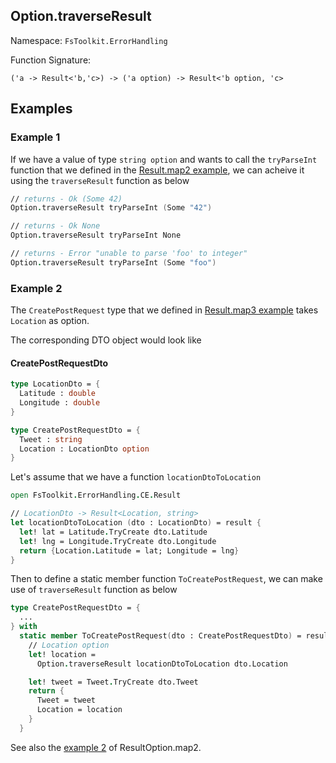 ## Option.traverseResult

Namespace: `FsToolkit.ErrorHandling`

Function Signature:

```
('a -> Result<'b,'c>) -> ('a option) -> Result<'b option, 'c>
```

## Examples

### Example 1

If we have a value of type `string option` and wants to call the `tryParseInt` function that we defined in the [Result.map2 example](../result/map2.md#example-1), we can acheive it using the `traverseResult` function as below

```fsharp
// returns - Ok (Some 42)
Option.traverseResult tryParseInt (Some "42") 

// returns - Ok None
Option.traverseResult tryParseInt None

// returns - Error "unable to parse 'foo' to integer"
Option.traverseResult tryParseInt (Some "foo") 
```

### Example 2

The `CreatePostRequest` type that we defined in [Result.map3 example](../result/map3.md#createpostrequest) takes `Location` as option. 

The corresponding DTO object would look like 

#### CreatePostRequestDto

```fsharp
type LocationDto = {
  Latitude : double
  Longitude : double
}

type CreatePostRequestDto = {
  Tweet : string
  Location : LocationDto option
}
```

Let's assume that we have a function `locationDtoToLocation`

```fsharp
open FsToolkit.ErrorHandling.CE.Result

// LocationDto -> Result<Location, string>
let locationDtoToLocation (dto : LocationDto) = result {
  let! lat = Latitude.TryCreate dto.Latitude
  let! lng = Longitude.TryCreate dto.Longitude
  return {Location.Latitude = lat; Longitude = lng}
}
```

Then to define a static member function `ToCreatePostRequest`, we can make use of `traverseResult` function as below

```fsharp
type CreatePostRequestDto = {
  ...
} with 
  static member ToCreatePostRequest(dto : CreatePostRequestDto) = result {
    // Location option
    let! location =
      Option.traverseResult locationDtoToLocation dto.Location

    let! tweet = Tweet.TryCreate dto.Tweet
    return {
      Tweet = tweet
      Location = location
    }
  }
```

See also the [example 2](../resultOption/map2.md#example-2) of ResultOption.map2.